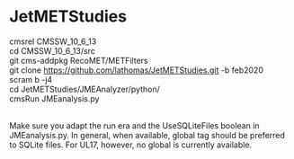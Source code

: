 # JetMETStudies

cmsrel CMSSW_10_6_13 <br>
cd CMSSW_10_6_13/src <br>
git cms-addpkg RecoMET/METFilters <br>
git clone https://github.com/lathomas/JetMETStudies.git -b feb2020<br>
scram b -j4 <br>
cd JetMETStudies/JMEAnalyzer/python/ <br>
cmsRun JMEanalysis.py <br>
<br>

Make sure you adapt the run era and the UseSQLiteFiles boolean in JMEanalysis.py. 
In general, when available, global tag should be preferred to SQLite files. For UL17, however, no global is currently available. 